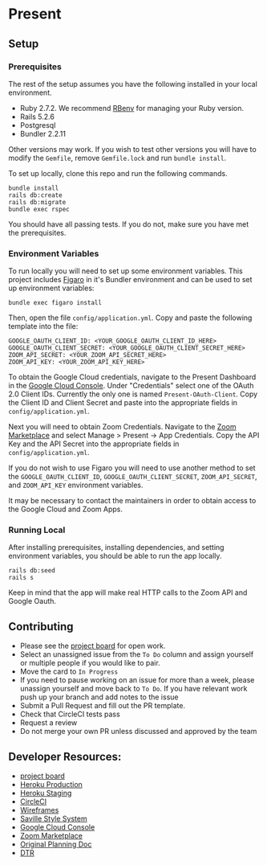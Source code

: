 # Present

## Setup

### Prerequisites

The rest of the setup assumes you have the following installed in your local environment.

* Ruby 2.7.2. We recommend [RBenv](https://github.com/rbenv/rbenv) for managing your Ruby version.
* Rails 5.2.6
* Postgresql
* Bundler 2.2.11



Other versions may work. If you wish to test other versions you will have to modify the `Gemfile`, remove `Gemfile.lock` and run `bundle install`.


To set up locally, clone this repo and run the following commands.

```
bundle install
rails db:create
rails db:migrate
bundle exec rspec
```

You should have all passing tests. If you do not, make sure you have met the prerequisites.

### Environment Variables

To run locally you will need to set up some environment variables. This project includes [Figaro](https://github.com/laserlemon/figaro) in it's Bundler environment and can be used to set up environment variables:

```
bundle exec figaro install
```

Then, open the file `config/application.yml`. Copy and paste the following template into the file:

```
GOOGLE_OAUTH_CLIENT_ID: <YOUR_GOOGLE_OAUTH_CLIENT_ID_HERE>
GOOGLE_OAUTH_CLIENT_SECRET: <YOUR_GOOGLE_OAUTH_CLIENT_SECRET_HERE>
ZOOM_API_SECRET: <YOUR_ZOOM_API_SECRET_HERE>
ZOOM_API_KEY: <YOUR_ZOOM_API_KEY_HERE>
```

To obtain the Google Cloud credentials, navigate to the Present Dashboard in the [Google Cloud Console](https://console.cloud.google.com/apis/dashboard?project=present-334418). Under "Credentials" select one of the OAuth 2.0 Client IDs. Currently the only one is named `Present-OAuth-Client`. Copy the Client ID and Client Secret and paste into the appropriate fields in `config/application.yml`.

Next you will need to obtain Zoom Credentials. Navigate to the [Zoom Marketplace](https://marketplace.zoom.us/) and select Manage > Present -> App Credentials. Copy the API Key and the API Secret into the appropriate fields in `config/application.yml`.

If you do not wish to use Figaro you will need to use another method to set the `GOOGLE_OAUTH_CLIENT_ID`, `GOOGLE_OAUTH_CLIENT_SECRET`, `ZOOM_API_SECRET`, and `ZOOM_API_KEY` environment variables.

It may be necessary to contact the maintainers in order to obtain access to the Google Cloud and Zoom Apps.

### Running Local

After installing prerequisites, installing dependencies, and setting environment variables, you should be able to run the app locally.


```
rails db:seed
rails s
```

Keep in mind that the app will make real HTTP calls to the Zoom API and Google Oauth.

## Contributing

* Please see the [project board](https://github.com/turingschool/present/projects/1) for open work.
* Select an unassigned issue from the `To Do` column and assign yourself or multiple people if you would like to pair.
* Move the card to `In Progress`
* If you need to pause working on an issue for more than a week, please unassign yourself and move back to `To Do`. If you have relevant work push up your branch and add notes to the issue
* Submit a Pull Request and fill out the PR template.
* Check that CircleCI tests pass
* Request a review
* Do not merge your own PR unless discussed and approved by the team


## Developer Resources:

* [project board](https://github.com/turingschool/present/projects/1)
* [Heroku Production](http://turing-present.herokuapp.com)
* [Heroku Staging](https://turing-present-staging.herokuapp.com/)
* [CircleCI](https://app.circleci.com/pipelines/github/turingschool/present?filter=all)
* [Wireframes](https://miro.com/app/board/o9J_luclx_c=/)
* [Saville Style System](https://savile.turing.edu/)
* [Google Cloud Console](https://console.cloud.google.com/apis/dashboard?project=present-334418)
* [Zoom Marketplace](https://marketplace.zoom.us/)
* [Original Planning Doc ](https://docs.google.com/document/d/1ugcAJbxE2dGzrFV5TtKsSu4ChoKkfs8bOQYno9aojXY/edit?usp=sharing)
* [DTR](https://docs.google.com/document/d/147gKRaigfph0sqzxPbEvch_m2d4EJpE_SV2RSU9aAts/edit?usp=sharing)
